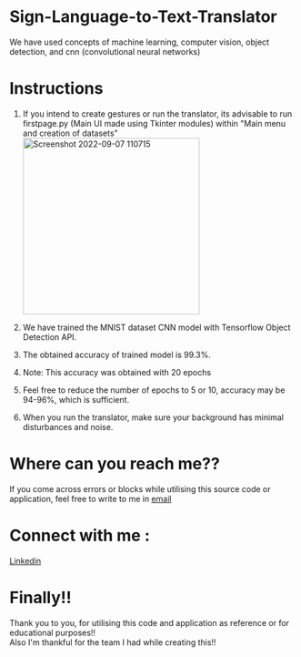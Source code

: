 # Sign-Language-to-Text-Translator
We have used concepts of machine learning, computer vision, object detection, and cnn (convolutional neural networks)

# Instructions
1. If you intend to create gestures or run the translator, its advisable to run firstpage.py (Main UI made using Tkinter modules) within "Main menu and creation of datasets"<br><img width="310" alt="Screenshot 2022-09-07 110715" src="https://user-images.githubusercontent.com/70995581/188797226-64fc042c-4768-4f56-9858-f54deb096804.png">

2. We have trained the MNIST dataset CNN model with Tensorflow Object Detection API. 
3. The obtained accuracy of trained model is 99.3%.
4. Note: This accuracy was obtained with 20 epochs
5. Feel free to reduce the number of epochs to 5 or 10, accuracy may be 94-96%, which is sufficient.
6. When you run the translator, make sure your background has minimal disturbances and noise.

# Where can you reach me??
If you come across errors or blocks while utilising this source code or application, feel free to write to me in [email](mailto:whcyberus@gmail.com)

# Connect with me : 
[Linkedin](https://www.linkedin.com/in/whcyberus/)

# Finally!!
<p>Thank you to you, for utilising this code and application as reference or for educational purposes!!<br>
Also I'm thankful for the team I had while creating this!!</p>
